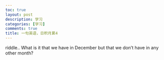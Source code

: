 ```yaml
---
toc: true
layout: post
description: 学习
categories: [学习]
comments: true
title: 一句英语，日积月累4
---
```


riddle..
What is it that we have in December but that we don’t have in any other month?